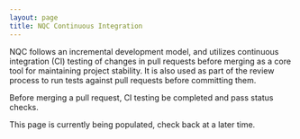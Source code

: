 ```yaml
---
layout: page
title: NQC Continuous Integration
---
```


NQC follows an incremental development model, and utilizes continuous integration (CI) testing of changes in pull requests before merging as a core tool for maintaining project stability. It is also used as part of the review process to run tests against pull requests before committing them.

Before merging a pull request, CI testing be completed and pass status checks.

<div class="info" markdown="1">
This page is currently being populated, check back at a later time.
</div>